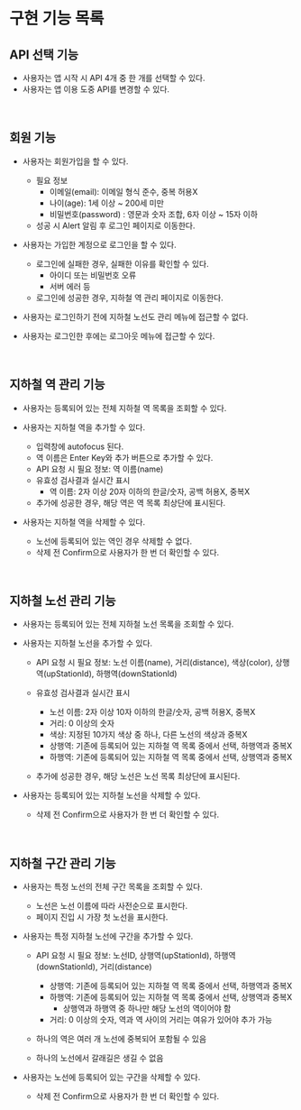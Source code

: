 # 구현 기능 목록

## API 선택 기능

- 사용자는 앱 시작 시 API 4개 중 한 개를 선택할 수 있다.
- 사용자는 앱 이용 도중 API를 변경할 수 있다.

<br>

## 회원 기능

- 사용자는 회원가입을 할 수 있다.

  - 필요 정보
    - 이메일(email): 이메일 형식 준수, 중복 허용X
    - 나이(age): 1세 이상 ~ 200세 미만
    - 비밀번호(password) : 영문과 숫자 조합, 6자 이상 ~ 15자 이하
  - 성공 시 Alert 알림 후 로그인 페이지로 이동한다.

- 사용자는 가입한 계정으로 로그인을 할 수 있다.

  - 로그인에 실패한 경우, 실패한 이유를 확인할 수 있다.
    - 아이디 또는 비밀번호 오류
    - 서버 에러 등
  - 로그인에 성공한 경우, 지하철 역 관리 페이지로 이동한다.

- 사용자는 로그인하기 전에 지하철 노선도 관리 메뉴에 접근할 수 없다.
- 사용자는 로그인한 후에는 로그아웃 메뉴에 접근할 수 있다.

<br>

## 지하철 역 관리 기능

- 사용자는 등록되어 있는 전체 지하철 역 목록을 조회할 수 있다.

- 사용자는 지하철 역을 추가할 수 있다.

  - 입력창에 autofocus 된다.
  - 역 이름은 Enter Key와 추가 버튼으로 추가할 수 있다.
  - API 요청 시 필요 정보: 역 이름(name)
  - 유효성 검사결과 실시간 표시
    - 역 이름: 2자 이상 20자 이하의 한글/숫자, 공백 허용X, 중복X
  - 추가에 성공한 경우, 해당 역은 역 목록 최상단에 표시된다.

- 사용자는 지하철 역을 삭제할 수 있다.
  - 노선에 등록되어 있는 역인 경우 삭제할 수 없다.
  - 삭제 전 Confirm으로 사용자가 한 번 더 확인할 수 있다.

<br>

## 지하철 노선 관리 기능

- 사용자는 등록되어 있는 전체 지하철 노선 목록을 조회할 수 있다.

- 사용자는 지하철 노선을 추가할 수 있다.

  - API 요청 시 필요 정보: 노선 이름(name), 거리(distance), 색상(color), 상행역(upStationId), 하행역(downStationId)
  - 유효성 검사결과 실시간 표시

    - 노선 이름: 2자 이상 10자 이하의 한글/숫자, 공백 허용X, 중복X
    - 거리: 0 이상의 숫자
    - 색상: 지정된 10가지 색상 중 하나, 다른 노선의 색상과 중복X
    - 상행역: 기존에 등록되어 있는 지하철 역 목록 중에서 선택, 하행역과 중복X
    - 하행역: 기존에 등록되어 있는 지하철 역 목록 중에서 선택, 상행역과 중복X

  - 추가에 성공한 경우, 해당 노선은 노선 목록 최상단에 표시된다.

- 사용자는 등록되어 있는 지하철 노선을 삭제할 수 있다.
  - 삭제 전 Confirm으로 사용자가 한 번 더 확인할 수 있다.

<br>

## 지하철 구간 관리 기능

- 사용자는 특정 노선의 전체 구간 목록을 조회할 수 있다.

  - 노선은 노선 이름에 따라 사전순으로 표시한다.
  - 페이지 진입 시 가장 첫 노선을 표시한다.

- 사용자는 특정 지하철 노선에 구간을 추가할 수 있다.

  - API 요청 시 필요 정보: 노선ID, 상행역(upStationId), 하행역(downStationId), 거리(distance)

    - 상행역: 기존에 등록되어 있는 지하철 역 목록 중에서 선택, 하행역과 중복X
    - 하행역: 기존에 등록되어 있는 지하철 역 목록 중에서 선택, 상행역과 중복X
      - 상행역과 하행역 중 하나만 해당 노선의 역이어야 함
    - 거리: 0 이상의 숫자, 역과 역 사이의 거리는 여유가 있어야 추가 가능

  - 하나의 역은 여러 개 노선에 중복되어 포함될 수 있음
  - 하나의 노선에서 갈래길은 생길 수 없음

- 사용자는 노선에 등록되어 있는 구간을 삭제할 수 있다.
  - 삭제 전 Confirm으로 사용자가 한 번 더 확인할 수 있다.
